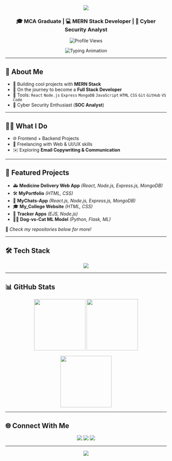 <!-- Header Banner -->
<p align="center">
  <img src="https://capsule-render.vercel.app/api?type=waving&color=0:00c6ff,100:0072ff&height=180&section=header&text=Rudranarayan%20Padhan&fontSize=40&fontColor=ffffff&fontAlignY=35" />
</p>

<h3 align="center">🎓 MCA Graduate | 💻 MERN Stack Developer | 🔐 Cyber Security Analyst</h3>

<p align="center">
  <img src="https://komarev.com/ghpvc/?username=Rudra9Padhan&style=for-the-badge&color=blue" alt="Profile Views" />
</p>

<p align="center">
  <img src="https://readme-typing-svg.herokuapp.com?font=Fira+Code&size=22&pause=1000&color=00C6FF&center=true&vCenter=true&width=700&lines=MERN+Stack+Developer;Full+Stack+Developer;Cyber+Security+Analyst;Open+Source+Contributor" alt="Typing Animation" />
</p>

---

## 🚀 About Me
- 🔭 Building cool projects with **MERN Stack**  
- 🌱 On the journey to become a **Full Stack Developer**  
- 🧰 Tools: `React` `Node.js` `Express` `MongoDB` `JavaScript` `HTML` `CSS` `Git` `GitHub` `VS Code`  
- 🔐 Cyber Security Enthusiast (**SOC Analyst**)  

---

## 👨‍💻 What I Do
- 🌐 Frontend + Backend Projects  
- 🎨 Freelancing with Web & UI/UX skills  
- ✉️ Exploring **Email Copywriting & Communication**  

---

## 🔧 Featured Projects
- 🚑 **Medicine Delivery Web App** *(React, Node.js, Express.js, MongoDB)*  
- 🛠️ **MyPortfolio** *(HTML, CSS)*  
- 💬 **MyChats-App** *(React.js, Node.js, Express.js, MongoDB)*  
- 🎓 **My_College Website** *(HTML, CSS)*  
- 📍 **Tracker Apps** *(EJS, Node.js)*  
- 🐶🐱 **Dog-vs-Cat ML Model** *(Python, Flask, ML)*  

📌 *Check my repositories below for more!*

---

## 🛠 Tech Stack
<p align="center">
  <img src="https://skillicons.dev/icons?i=react,nodejs,express,mongodb,js,html,css,python,git,github,vscode&perline=6" />
</p>

---

## 📊 GitHub Stats
<p align="center">
  <img src="https://github-readme-stats.vercel.app/api?username=Rudra9Padhan&show_icons=true&theme=tokyonight" height="160" />
  <img src="https://github-readme-stats.vercel.app/api/top-langs/?username=Rudra9Padhan&layout=compact&theme=tokyonight" height="160" />
</p>

<p align="center">
  <img src="https://streak-stats.demolab.com?user=Rudra9Padhan&theme=tokyonight&hide_border=true" height="160" />
</p>

---

## 🌐 Connect With Me
<p align="center">
  <a href="mailto:padhandada585@gmail.com"><img src="https://img.shields.io/badge/Gmail-D14836?style=for-the-badge&logo=gmail&logoColor=white"></a>
  <a href="https://www.linkedin.com/in/rudranarayan-padhan55"><img src="https://img.shields.io/badge/LinkedIn-0A66C2?style=for-the-badge&logo=linkedin&logoColor=white"></a>
  <a href="https://github.com/Rudra9Padhan"><img src="https://img.shields.io/badge/GitHub-181717?style=for-the-badge&logo=github&logoColor=white"></a>
</p>

---

<!-- Footer Wave -->
<p align="center">
  <img src="https://capsule-render.vercel.app/api?type=waving&color=0:0072ff,100:00c6ff&height=100&section=footer"/>
</p>
